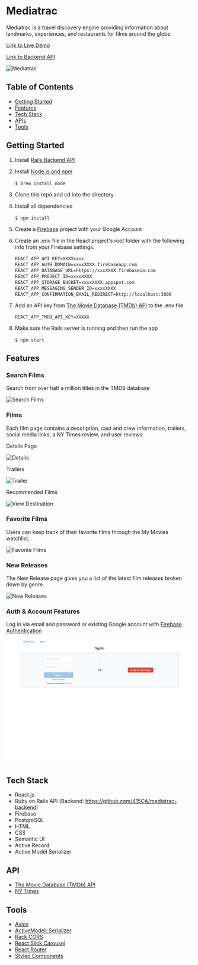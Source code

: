 # Mediatrac

Mediatrac is a travel discovery engine providing information about landmarks, experiences, and restaurants for films around the globe

[Link to Live Demo](https://mediatrac-app.herokuapp.com/)

[Link to Backend API](https://github.com/415CA/mediatrac-backend)

![Mediatrac](src/images/homepage.png)

## Table of Contents
* [Getting Started](#getting-started)
* [Features](#features)
* [Tech Stack](#tech-stack)
* [APIs](#apis)
* [Tools](#tools)

<a name="getting-started"/>

## Getting Started
1. Install [Rails Backend API](https://github.com/415CA/turismo-backend)
2. Install [Node.js and npm](https://www.npmjs.com/get-npm)

    ```$ brew install node```
    
3. Clone this repo and cd into the directory
4. Install all dependencies

    ```$ npm install```

5. Create a [Firebase](https://console.firebase.google.com/u/0/) project with your Google Account 
6. Create an .env file in the React project's root folder with the following info from your Firebase settings.
    ```
    REACT_APP_API_KEY=XXXXxxxx 
    REACT_APP_AUTH_DOMAIN=xxxxXXXX.firebaseapp.com
    REACT_APP_DATABASE_URL=https://xxxXXXX.firebaseio.com
    REACT_APP_PROJECT_ID=xxxxXXXX
    REACT_APP_STORAGE_BUCKET=xxxxXXXX.appspot.com
    REACT_APP_MESSAGING_SENDER_ID=xxxxXXXX
    REACT_APP_CONFIRMATION_EMAIL_REDIRECT=http://localhost:3000
    ```
7. Add an API key from [The Movie Database (TMDb) API](https://developers.themoviedb.org/3)  to the .env file
    ```
    REACT_APP_TMDB_API_KEY=XXXXX
    ```
8. Make sure the Rails server is running and then run the app

    ```$ npm start```
    
<a name="features"/>

## Features

### Search Films

Search from over half a million titles in the TMDB database

![Search Films](src/images/search.png)

### Films
Each film page contains a description, cast and crew information, trailers, social media links, a NY Times review, and user reviews

Details Page

![Details](src/images/detailsAvengers.png)

Trailers

![Trailer](src/images/Trailer.gif)

Recommended Films 

![View Destination](src/images/PosterScroll.gif)

### Favorite Films
Users can keep track of their favorite films through the My Movies watchlist.

![Favorite Films](src/images/favorites.png)

### New Releases
The New Release page gives you a list of the latest film releases broken down by genre. 

![New Releases](src/images/genres.png)

### Auth & Account Features
Log in via email and password or existing Google account with [Firebase Authentication](https://firebase.google.com/docs/auth)

![Auth & Account Features](src/images/signin.png)

<a name="tech-stack"/>

## Tech Stack
* React.js
* Ruby on Rails API (Backend: https://github.com/415CA/mediatrac-backend)
* Firebase
* PostgreSQL
* HTML
* CSS
* Semantic UI
* Active Record
* Active Model Serializer

<a name="apis"/>

## API
* [The Movie Database (TMDb) API](https://developers.themoviedb.org/3)
* [NY Times](https://developer.nytimes.com/apis)

<a name="tools"/>

## Tools
* [Axios](https://www.npmjs.com/package/react-axios)
* [ActiveModel::Serializer](https://github.com/rails-api/active_model_serializers)
* [Rack CORS](https://github.com/cyu/rack-cors)
* [React Slick Carousel](https://www.npmjs.com/package/slick-carousel)
* [React Router](https://reacttraining.com/react-router/web/guides/quick-start)
* [Styled Components](https://styled-components.com/)
